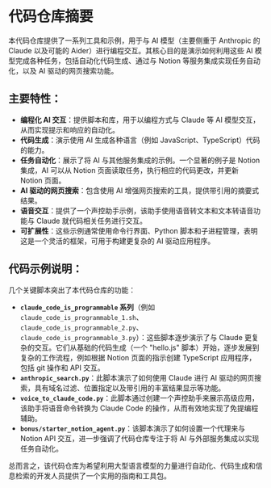 # 代码仓库摘要

本代码仓库提供了一系列工具和示例，用于与 AI 模型（主要侧重于 Anthropic 的 Claude 以及可能的 Aider）进行编程交互。其核心目的是演示如何利用这些 AI 模型完成各种任务，包括自动化代码生成、通过与 Notion 等服务集成实现任务自动化，以及 AI 驱动的网页搜索功能。

## 主要特性：

*   **编程化 AI 交互**：提供脚本和库，用于以编程方式与 Claude 等 AI 模型交互，从而实现提示和响应的自动化。
*   **代码生成**：演示使用 AI 生成各种语言（例如 JavaScript、TypeScript）代码的能力。
*   **任务自动化**：展示了将 AI 与其他服务集成的示例。一个显著的例子是 Notion 集成，AI 可以从 Notion 页面读取任务，执行相应的代码更改，并更新 Notion 页面。
*   **AI 驱动的网页搜索**：包含使用 AI 增强网页搜索的工具，提供带引用的摘要式结果。
*   **语音交互**：提供了一个声控助手示例，该助手使用语音转文本和文本转语音功能与 Claude 就代码相关任务进行交互。
*   **可扩展性**：这些示例通常使用命令行界面、Python 脚本和子进程管理，表明这是一个灵活的框架，可用于构建更复杂的 AI 驱动应用程序。

## 代码示例说明：

几个关键脚本突出了本代码仓库的功能：

*   **`claude_code_is_programmable` 系列**（例如 `claude_code_is_programmable_1.sh`、`claude_code_is_programmable_2.py`、`claude_code_is_programmable_3.py`）：这些脚本逐步演示了与 Claude 更复杂的交互。它们从基础的代码生成（一个 "hello.js" 脚本）开始，逐步发展到复杂的工作流程，例如根据 Notion 页面的指示创建 TypeScript 应用程序，包括 git 操作和 API 交互。
*   **`anthropic_search.py`**：此脚本演示了如何使用 Claude 进行 AI 驱动的网页搜索，具有域名过滤、位置指定以及带引用的丰富结果显示等功能。
*   **`voice_to_claude_code.py`**：此脚本通过创建一个声控助手来展示高级应用，该助手将语音命令转换为 Claude Code 的操作，从而有效地实现了免提编程辅助。
*   **`bonus/starter_notion_agent.py`**：该脚本演示了如何设置一个代理来与 Notion API 交互，进一步强调了代码仓库专注于将 AI 与外部服务集成以实现任务自动化。

总而言之，该代码仓库为希望利用大型语言模型的力量进行自动化、代码生成和信息检索的开发人员提供了一个实用的指南和工具包。
